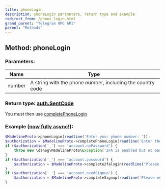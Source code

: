 ```yaml
---
title: phoneLogin
description: phoneLogin parameters, return type and example
redirect_from: /phone_login.html
grand_parent: "Telegram RPC API"
parent: "Methods"
---
```

## Method: phoneLogin  


### Parameters:

| Name     |    Type       |
|----------|---------------|
|number| A string with the phone number, including the country code|

### Return type: [auth.SentCode](API_docs/types/auth.SentCode.html)

You must then use [completePhoneLogin](completePhoneLogin.html) 


### Example ([now fully async!](https://docs.madelineproto.xyz/docs/ASYNC.html)):


```php
$MadelineProto->phoneLogin(readline('Enter your phone number: '));
$authorization = $MadelineProto->completePhoneLogin(readline('Enter the code you received: '));
if ($authorization['_'] === 'account.noPassword') {
    throw new \danog\MadelineProto\Exception('2FA is enabled but no password is set!');
}
if ($authorization['_'] === 'account.password') {
    $authorization = $MadelineProto->complete2falogin(readline('Please enter your password (hint '.$authorization['hint'].'): '));
}
if ($authorization['_'] === 'account.needSignup') {
    $authorization = $MadelineProto->completeSignup(readline('Please enter your first name: '), readline('Please enter your last name (can be empty): '));
}

```

